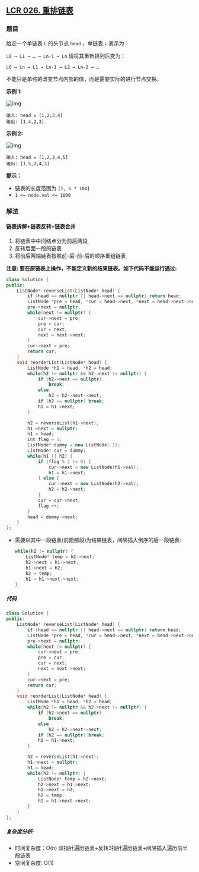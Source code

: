 ## [LCR 026. 重排链表](https://leetcode.cn/problems/LGjMqU/)

### 题目

给定一个单链表 `L` 的头节点 `head` ，单链表 `L` 表示为：

` L0 → L1 → … → Ln-1 → Ln `
请将其重新排列后变为：

```
L0 → Ln → L1 → Ln-1 → L2 → Ln-2 → …
```

不能只是单纯的改变节点内部的值，而是需要实际的进行节点交换。

 

**示例 1:**

![img](https://pic.leetcode-cn.com/1626420311-PkUiGI-image.png)

```
输入: head = [1,2,3,4]
输出: [1,4,2,3]
```

**示例 2:**

![img](https://pic.leetcode-cn.com/1626420320-YUiulT-image.png)

```
输入: head = [1,2,3,4,5]
输出: [1,5,2,4,3]
```

 

**提示：**

- 链表的长度范围为 `[1, 5 * 104]`
- `1 <= node.val <= 1000`

### 解法

#### 链表拆解+链表反转+链表合并

1. 将链表中中间结点分为前后两段
2. 反转后面一段的链表
3. 将前后两端链表按照前-后-前-后的顺序重组链表

**注意: 要在原链表上操作，不能定义新的结果链表。如下代码不能运行通过:**

```cpp
class Solution {
public:
    ListNode* reverseList(ListNode* head) {
        if (head == nullptr || head->next == nullptr) return head;
        ListNode *pre = head, *cur = head->next, *next = head->next->next;
        pre->next = nullptr;
        while(next != nullptr) {
            cur->next = pre;
            pre = cur;
            cur = next;
            next = next->next;
        }
        cur->next = pre;
        return cur;
    }
    void reorderList(ListNode* head) {
        ListNode *h1 = head, *h2 = head;
        while(h2 != nullptr && h2->next != nullptr) {
            if (h2->next == nullptr)
                break;
            else
                h2 = h2->next->next;
            if (h2 == nullptr) break;
            h1 = h1->next;
        }

        h2 = reverseList(h1->next);
        h1->next = nullptr;
        h1 = head;
        int flag = 1;
        ListNode* dummy = new ListNode(-1);
        ListNode* cur = dummy;
        while(h1 || h2) {
            if (flag % 2 != 0) {
                cur->next = new ListNode(h1->val);
                h1 = h1->next;
            } else {
                cur->next = new ListNode(h2->val);
                h2 = h2->next;
            }
            cur = cur->next;
            flag ++;
        }
        head = dummy->next;
    }
};
```

- 需要以其中一段链表(前面那段)为结果链表，间隔插入倒序的后一段链表:

	```cpp
	while(h2 != nullptr) {
	    ListNode* temp = h2->next;
	    h2->next = h1->next;
	    h1->next = h2;
	    h2 = temp;
	    h1 = h1->next->next;
	}
	```

##### 代码

```cpp
class Solution {
public:
    ListNode* reverseList(ListNode* head) {
        if (head == nullptr || head->next == nullptr) return head;
        ListNode *pre = head, *cur = head->next, *next = head->next->next;
        pre->next = nullptr;
        while(next != nullptr) {
            cur->next = pre;
            pre = cur;
            cur = next;
            next = next->next;
        }
        cur->next = pre;
        return cur;
    }
    void reorderList(ListNode* head) {
        ListNode *h1 = head, *h2 = head;
        while(h2 != nullptr && h2->next != nullptr) {
            if (h2->next == nullptr)
                break;
            else
                h2 = h2->next->next;
            if (h2 == nullptr) break;
            h1 = h1->next;
        }

        h2 = reverseList(h1->next);
        h1->next = nullptr;
        h1 = head;
        while(h2 != nullptr) {
            ListNode* temp = h2->next;
            h2->next = h1->next;
            h1->next = h2;
            h2 = temp;
            h1 = h1->next->next;
        }
    }
};
```

##### 复杂度分析:

- 时间复杂度：O(n) 双指针遍历链表+反转3指针遍历链表+间隔插入遍历前半段链表
- 空间复杂度: O(1)



